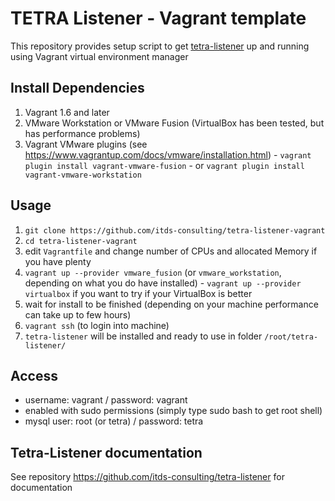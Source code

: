 # TETRA Listener - Vagrant template

This repository provides setup script to get [tetra-listener](https://github.com/itds-consulting/tetra-listener) up and running using Vagrant virtual environment manager

## Install Dependencies

  1. Vagrant 1.6 and later
  2. VMware Workstation or VMware Fusion (VirtualBox has been tested, but has performance problems)
  3. Vagrant VMware plugins (see https://www.vagrantup.com/docs/vmware/installation.html)
    - `vagrant plugin install vagrant-vmware-fusion`
    - or `vagrant plugin install vagrant-vmware-workstation`

## Usage

  1. `git clone https://github.com/itds-consulting/tetra-listener-vagrant`
  2. `cd tetra-listener-vagrant`
  3. edit `Vagrantfile` and change number of CPUs and allocated Memory if you have plenty
  4. `vagrant up --provider vmware_fusion` (or `vmware_workstation`, depending on what you do have installed)
    - `vagrant up --provider virtualbox` if you want to try if your VirtualBox is better
  5. wait for install to be finished (depending on your machine performance can take up to few hours)
  6. `vagrant ssh` (to login into machine)
  7. `tetra-listener` will be installed and ready to use in folder `/root/tetra-listener/`

## Access

  - username: vagrant / password: vagrant
  - enabled with sudo permissions (simply type sudo bash to get root shell)
  - mysql user: root (or tetra) / password: tetra

## Tetra-Listener documentation

  See repository https://github.com/itds-consulting/tetra-listener for documentation
